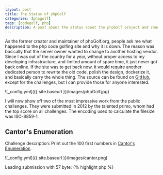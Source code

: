 ```yaml
---
layout: post
title: The Status of phpGolf
categories: [phpgolf]
tags: [codegolf, php]
description: A post about the status about the phpGolf project and showing off some legendary submissions.
---
```


As the former creator and maintainer of phpGolf.org, people ask me what happened to the php code golfing site and why it is down. The reason was basically that the server owner wanted to change to another hosting vendor. Since I was out of the country for a year, without proper access to my developing infrastructure, and limited amount of spare time, it just never got back online. If the site was to get back now, it would require another dedicated person to rewrite the old code, polish the design, dockerize it, and basically carry the whole thing. The source can be found on <a href="https://github.com/phpGolf">GitHub</a>, except for the challenges, but I can provide those for anyone interested. 

![_config.yml]({{ site.baseurl }}/images/phpGolf.jpg)

I will now show off two of the most impressive work from the public challenges. They were submitted in 2012 by the talented primo, whom had the top score on all challenges. The encoding used to calculate the filesize was ISO-8859-1.

## Cantor's Enumeration

Challenge description: Print out the 100 first numbers in <a href="https://pastebin.com/4nub2H0r">Cantor's Enumeration</a>.

![_config.yml]({{ site.baseurl }}/images/cantor.png)

Leading submission with 57 byte:
{% highlight php %}
<?for($f=µ;$ö++.$µ++-49;--$$f?--$$f:$f^=C)echo"$ö / $µ
";
{% endhighlight %}

Shown in hex:
![_config.yml]({{ site.baseurl }}/images/primo-cantor-hex.png)

By comparrison, this was the next shortest submission from the user JWvdVeer with 76 bytes:
{% highlight php %}
<?for(;$x++.$y++^49;$b--?${$a%2?x:y}-=2:--${(1&$b=++$a)?y:x})echo"$x / $y
";
{% endhighlight %}

## Pathing

The challenge description were as follows:

* The constant MAP will contain one random map.
* Your program should output, to standard out, one single number,
the shortest distance from . to X. (alas, how many moves are the absolute 
minimum to get from the spot marked with '.' to the spot marked with 'X')
* Do not include the starting position, but include the end position.
* The map will always be closed, i.e. they will have a wall that reaches all the way around.
* The map are of random size, but no map will be greater than 50*50.
* The map may not always be square, but will always be rectangular.
* You may only move up, down, left or right. No diagonals.

Example input value (Given in the MAP constant on runtime):

```####################################
####################################
####################################
####### ############################
######  .###########################
######   ##############X ###########
#####     ##############  ##########
##### #  ############  ## ##########
#####       #######    #   #########
#######     ##### #      ###########
########  #####           ##########
########   #### ####   #############
########  #  #  ####   #############
########         ###################
#########        ###################
####################################
```

Example answer: 36

This was the leading submission with only 118 bytes.

{% highlight php %}
<?for(;^$f=$m[strpos($m=~MAP,Ñ)+$c=~($Ü%2*strpos($m,õ))*~-($Ü&2)+$p=$a[$Ü++/5-3]];)${$$f|$$c?z:$a[]=$c}=$$p+1;echo$z;
{% endhighlight %}

And as shown in hex:
![_config.yml]({{ site.baseurl }}/images/primo-pathing-hex.png)


I will follow up with a post about tips and tricks for golfing in php later on, which will explain some of the weird things going on here.


